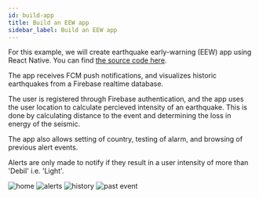 ```yaml
---
id: build-app
title: Build an EEW app
sidebar_label: Build an EEW app
---
```


For this example, we will create  earthquake early-warning (EEW) app using React Native. You can find [the source code here](https://github.com/grillo/openeew-app-reactnative).

The app receives FCM push notifications, and visualizes historic earthquakes from a Firebase realtime database.

The user is registered through Firebase authentication, and the app uses the user location to calculate percieved intensity of an earthquake. This is done by calculating distance to the event and determining the loss in energy of the seismic.

The app also allows setting of country, testing of alarm, and browsing of previous alert events.

Alerts are only made to notify if they result in a user intensity of more than 'Debil' i.e. 'Light'.

![home](/docs/assets/app-screen1.webp)
![alerts](/docs/assets/app-screen2.webp)
![history](/docs/assets/app-screen4.webp)
![past event](/docs/assets/app-screen6.webp)